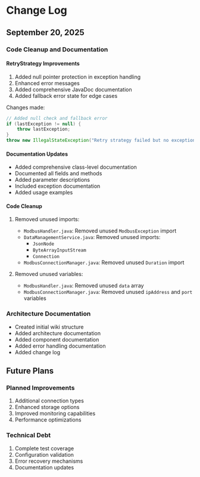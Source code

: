 # Change Log

## September 20, 2025

### Code Cleanup and Documentation

#### RetryStrategy Improvements
1. Added null pointer protection in exception handling
2. Enhanced error messages
3. Added comprehensive JavaDoc documentation
4. Added fallback error state for edge cases

Changes made:
```java
// Added null check and fallback error
if (lastException != null) {
    throw lastException;
}
throw new IllegalStateException("Retry strategy failed but no exception was captured");
```

#### Documentation Updates
- Added comprehensive class-level documentation
- Documented all fields and methods
- Added parameter descriptions
- Included exception documentation
- Added usage examples

#### Code Cleanup
1. Removed unused imports:
   - `ModbusHandler.java`: Removed unused `ModbusException` import
   - `DataManagementService.java`: Removed unused imports:
     - `JsonNode`
     - `ByteArrayInputStream`
     - `Connection`
   - `ModbusConnectionManager.java`: Removed unused `Duration` import

2. Removed unused variables:
   - `ModbusHandler.java`: Removed unused `data` array
   - `ModbusConnectionManager.java`: Removed unused `ipAddress` and `port` variables

### Architecture Documentation
- Created initial wiki structure
- Added architecture documentation
- Added component documentation
- Added error handling documentation
- Added change log

## Future Plans

### Planned Improvements
1. Additional connection types
2. Enhanced storage options
3. Improved monitoring capabilities
4. Performance optimizations

### Technical Debt
1. Complete test coverage
2. Configuration validation
3. Error recovery mechanisms
4. Documentation updates